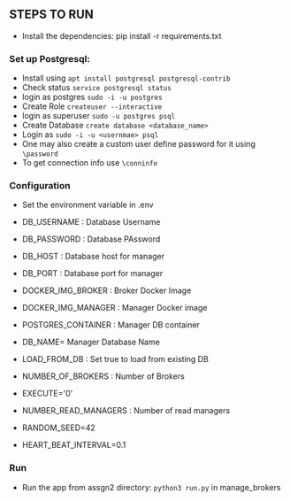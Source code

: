 ## STEPS TO RUN
- Install the dependencies: pip install -r requirements.txt

### Set up Postgresql:
- Install using `apt install postgresql postgresql-contrib`
- Check status `service postgresql status`
- login as postgres `sudo -i -u postgres`
- Create Role `createuser --interactive`
- login as superuser `sudo -u postgres psql`
- Create Database `create database <database_name>`
- Login as `sudo -i -u <usernmae> psql`
- One may also create a custom user define password for it using `\password`
- To get connection info use `\conninfo`

### Configuration
- Set the environment variable in .env
- DB_USERNAME : Database Username
- DB_PASSWORD : Database PAssword
- DB_HOST : Database host for manager
- DB_PORT : Database port for manager
- DOCKER_IMG_BROKER : Broker Docker Image
- DOCKER_IMG_MANAGER : Manager Docker image

- POSTGRES_CONTAINER : Manager DB container
- DB_NAME= Manager Database Name
- LOAD_FROM_DB : Set true to load from existing DB
- NUMBER_OF_BROKERS : Number of Brokers
- EXECUTE='0'
- NUMBER_READ_MANAGERS : Number of read managers

- RANDOM_SEED=42
- HEART_BEAT_INTERVAL=0.1

### Run
- Run the app from assgn2 directory: `python3 run.py` in manage_brokers
